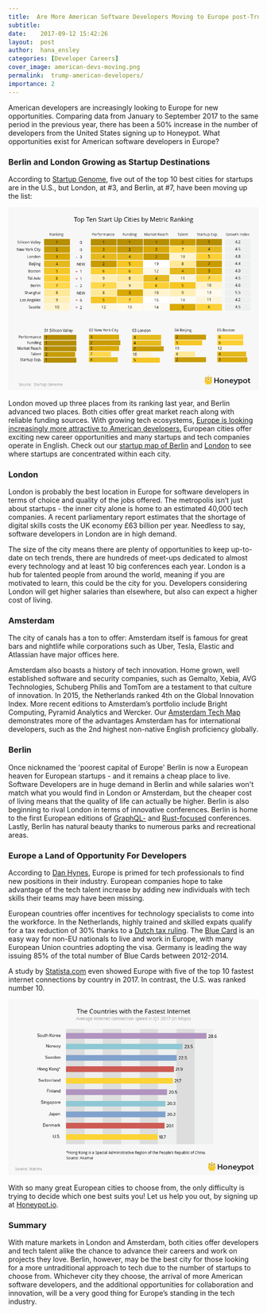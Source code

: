 ```yaml
---
title:  Are More American Software Developers Moving to Europe post-Trump? 
subtitle:
date:    2017-09-12 15:42:26
layout:  post
author:  hana_ensley
categories: [Developer Careers]
cover_image: american-devs-moving.png
permalink:  trump-american-developers/
importance: 2
---
```


American developers are increasingly looking to Europe for new opportunities. Comparing data from January to September 2017 to the same period in the previous year, there has been a 50% increase in the number of developers from the United States signing up to Honeypot. What opportunities exist for American software developers in Europe?

<!--more-->

### Berlin and London Growing as Startup Destinations

According to [Startup Genome](https://startupgenome.com/), five out of the top 10 best cities for startups are in the U.S., but London, at #3, and Berlin, at #7, have been moving up the list:

![Top Ten Cities For Startups](/assets/images/top-ten-cities-metric-2017.png)

London moved up three places from its ranking last year, and Berlin advanced two places. Both cities offer great market reach along with reliable funding sources. With growing tech ecosystems, [Europe is looking increasingly more attractive to American developers.](https://thenextweb.com/insider/2017/05/01/global-startup-ecosystem-report-2017/#.tnw_w5T4slht) European cities offer exciting new career opportunities and many startups and tech companies operate in English. Check out our [startup map of Berlin](http://blog.honeypot.io/berlin-startup-map) and [London](http://blog.honeypot.io/london-tech-map/) to see where startups are concentrated within each city.

### London

London is probably the best location in Europe for software developers in terms of choice and quality of the jobs offered. The metropolis isn’t just about startups - the inner city alone is home to an estimated 40,000 tech companies. A recent parliamentary report estimates that the shortage of digital skills costs the UK economy £63 billion per year. Needless to say, software developers in London are in high demand.

The size of the city means there are plenty of opportunities to keep up-to-date on tech trends, there are hundreds of meet-ups dedicated to almost every technology and at least 10 big conferences each year.  London is a hub for talented people from around the world, meaning if you are motivated to learn, this could be the city for you. Developers considering London will get higher salaries than elsewhere, but also can expect a higher cost of living. 

### Amsterdam

The city of canals has a ton to offer: Amsterdam itself is famous for great bars and nightlife while corporations such as Uber, Tesla, Elastic and Atlassian have major offices here. 

Amsterdam also boasts a history of tech innovation. Home grown, well established software and security companies, such as Gemalto, Xebia, AVG Technologies, Schuberg Philis and TomTom are a testament to that culture of innovation. In 2015, the Netherlands ranked 4th on the Global Innovation Index. More recent editions to Amsterdam’s portfolio include Bright Computing, Pyramid Analytics and Wercker. Our [Amsterdam Tech Map](http://blog.honeypot.io/amsterdam-tech-map/) demonstrates more of the advantages Amsterdam has for international developers, such as the 2nd highest non-native English proficiency globally. 

### Berlin 

Once nicknamed the 'poorest capital of Europe' Berlin is now a European heaven for European startups - and it remains a cheap place to live. Software Developers are in huge demand in Berlin and while salaries won't match what you would find in London or Amsterdam, but the cheaper cost of living means that the quality of life can actually be higher. Berlin is also beginning to rival London in terms of innovative conferences. Berlin is home to the first European editions of [GraphQL-](https://graphql-europe.org/) and [Rust-focused](http://2016.rustfest.eu/) conferences. Lastly, Berlin has natural beauty thanks to numerous parks and recreational areas. 


### Europe a Land of Opportunity For Developers

According to [Dan Hynes](https://medium.com/@danhynes/there-s-no-tech-talent-shortage-in-europe-there-s-a-smart-hiring-shortage-f9fab43a761e), Europe is primed for tech professionals to find new positions in their industry.  European companies hope to take advantage of the tech talent increase by adding new individuals with tech skills their teams may have been missing.

European countries offer incentives for technology specialists to come into the workforce. In the Netherlands, highly trained and skilled expats qualify for a tax reduction of 30% thanks to a [Dutch tax ruling](http://blog.honeypot.io/30-percent-tax-dutch-ruling/). The [Blue Card](http://blog.honeypot.io/EU-Bluecard-for-software-developers/) is an easy way for non-EU nationals to live and work in Europe, with many European Union countries adopting the visa. Germany is leading the way issuing 85% of the total number of Blue Cards between 2012-2014.

A study by [Statista.com](https://www.statista.com/chart/7246/the-countries-with-the-fastest-internet/) even showed Europe with five of the top 10 fastest internet connections by country in 2017. In contrast, the U.S. was ranked number 10.   

![Fastest Internet Top Ten](/assets/images/fastest-internet.png)

With so many great European cities to choose from, the only difficulty is trying to decide which one best suits you! Let us help you out, by signing up at [Honeypot.io](https://www.honeypot.io/pages/how_it_works).

### Summary

With mature markets in London and Amsterdam, both cities offer developers and tech talent alike the chance to advance their careers and work on projects they love. Berlin, however, may be the best city for those looking for a more untraditional approach to tech due to the number of startups to choose from. Whichever city they choose, the arrival of more American software developers, and the additional opportunities for collaboration and innovation, will be a very good thing for Europe’s standing in the tech industry. 







